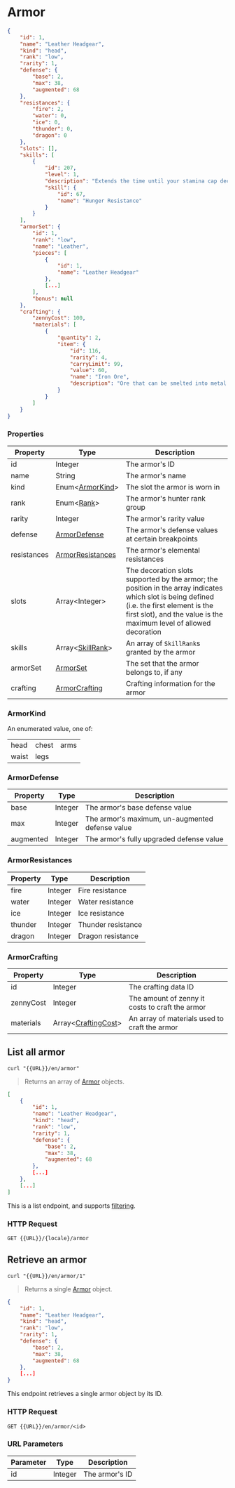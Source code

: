[Armor]: #armor
[ArmorSet]: #armor-sets
[SkillRank]: #skillrank

# Armor
```json
{
    "id": 1,
    "name": "Leather Headgear",
    "kind": "head",
    "rank": "low",
    "rarity": 1,
    "defense": {
        "base": 2,
        "max": 38,
        "augmented": 68
    },
    "resistances": {
        "fire": 2,
        "water": 0,
        "ice": 0,
        "thunder": 0,
        "dragon": 0
    },
    "slots": [],
    "skills": [
        {
            "id": 207,
            "level": 1,
            "description": "Extends the time until your stamina cap decreases by 50%.",
            "skill": {
                "id": 67,
                "name": "Hunger Resistance"
            }
        }
    ],
    "armorSet": {
        "id": 1,
        "rank": "low",
        "name": "Leather",
        "pieces": [
            {
                "id": 1,
                "name": "Leather Headgear"
            },
            [...]
        ],
        "bonus": null
    },
    "crafting": {
        "zennyCost": 100,
        "materials": [
            {
                "quantity": 2,
                "item": {
                    "id": 116,
                    "rarity": 4,
                    "carryLimit": 99,
                    "value": 60,
                    "name": "Iron Ore",
                    "description": "Ore that can be smelted into metal and used for many different purposes."
                }
            }
        ]
    }
}
```

### Properties
|Property|Type|Description|
|---|---|---|
|id|Integer|The armor's ID|
|name|String|The armor's name|
|kind|Enum<[ArmorKind](#armorkind)>|The slot the armor is worn in|
|rank|Enum<[Rank](#rank)>|The armor's hunter rank group|
|rarity|Integer|The armor's rarity value|
|defense|[ArmorDefense](#armordefense)|The armor's defense values at certain breakpoints|
|resistances|[ArmorResistances](#armorresistances)|The armor's elemental resistances|
|slots|Array&lt;Integer>|The decoration slots supported by the armor; the position in the array indicates which slot is being defined (i.e. the first element is the first slot), and the value is the maximum level of allowed decoration|
|skills|Array<[SkillRank]>|An array of `SkillRank`s granted by the armor|
|armorSet|[ArmorSet]|The set that the armor belongs to, if any|
|crafting|[ArmorCrafting](#armorcrafting)|Crafting information for the armor|

### ArmorKind
An enumerated value, one of:

||||
|-|-|-|
|head|chest|arms|
|waist|legs||

### ArmorDefense
|Property|Type|Description|
|---|---|---|
|base|Integer|The armor's base defense value|
|max|Integer|The armor's maximum, un-augmented defense value|
|augmented|Integer|The armor's fully upgraded defense value|

### ArmorResistances
|Property|Type|Description|
|---|---|---|
|fire|Integer|Fire resistance|
|water|Integer|Water resistance|
|ice|Integer|Ice resistance|
|thunder|Integer|Thunder resistance|
|dragon|Integer|Dragon resistance|

### ArmorCrafting
|Property|Type|Description|
|---|---|---|
|id|Integer|The crafting data ID|
|zennyCost|Integer|The amount of zenny it costs to craft the armor|
|materials|Array<[CraftingCost](#craftingcost)>|An array of materials used to craft the armor|

## List all armor
```shell
curl "{{URL}}/en/armor"
```

> Returns an array of [Armor] objects.

```json
[
    {
        "id": 1,
        "name": "Leather Headgear",
        "kind": "head",
        "rank": "low",
        "rarity": 1,
        "defense": {
            "base": 2,
            "max": 38,
            "augmented": 68
        },
        [...]
    },
    [...]
]
```

This is a list endpoint, and supports [filtering](#filtering-objects-in-the-response).

### HTTP Request
`GET {{URL}}/{locale}/armor`

## Retrieve an armor
```shell
curl "{{URL}}/en/armor/1"
```

> Returns a single [Armor] object.

```json
{
    "id": 1,
    "name": "Leather Headgear",
    "kind": "head",
    "rank": "low",
    "rarity": 1,
    "defense": {
        "base": 2,
        "max": 38,
        "augmented": 68
    },
    [...]
}
```

This endpoint retrieves a single armor object by its ID.

### HTTP Request
`GET {{URL}}/en/armor/<id>`

### URL Parameters
|Parameter|Type|Description|
|---|---|---|
|id|Integer|The armor's ID|